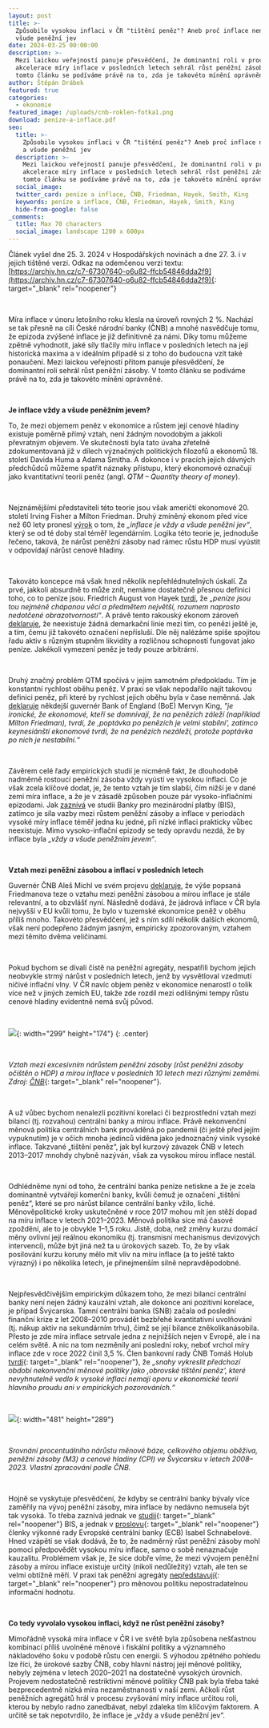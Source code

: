 ```yaml
---
layout: post
title: >-
  Způsobilo vysokou inflaci v ČR "tištění peněz"? Aneb proč inflace není vždy a
  všude peněžní jev
date: 2024-03-25 00:00:00
description: >-
  Mezi laickou veřejností panuje přesvědčení, že dominantní roli v procesu
  akcelerace míry inflace v posledních letech sehrál růst peněžní zásoby. V
  tomto článku se podíváme právě na to, zda je takovéto mínění oprávněné.
author: Štěpán Drábek
featured: true
categories:
  - ekonomie
featured_image: /uploads/cnb-roklen-fotka1.png
download: penize-a-inflace.pdf
seo:
  title: >-
    Způsobilo vysokou inflaci v ČR "tištění peněz"? Aneb proč inflace není vždy
    a všude peněžní jev
  description: >-
    Mezi laickou veřejností panuje přesvědčení, že dominantní roli v procesu
    akcelerace míry inflace v posledních letech sehrál růst peněžní zásoby. V
    tomto článku se podíváme právě na to, zda je takovéto mínění oprávněné.
  social_image:
  twitter_card: peníze a inflace, ČNB, Friedman, Hayek, Smith, King
  keywords: peníze a inflace, ČNB, Friedman, Hayek, Smith, King
  hide-from-google: false
_comments:
  title: Max 70 characters
  social_image: landscape 1200 x 600px
---
```

Článek vyšel dne 25. 3. 2024 v Hospodářských novinách a dne 27.  3. i v jejich tištěné verzi. Odkaz na odemčenou verzi textu: [https://archiv.hn.cz/c7-67307640-o6u82-ffcb54846dda2f9](https://archiv.hn.cz/c7-67307640-o6u82-ffcb54846dda2f9){: target="_blank" rel="noopener"}

&nbsp;

Míra inflace v únoru letošního roku klesla na úroveň rovných 2 %. Nachází se tak přesně na cíli České národní banky (ČNB) a mnohé nasvědčuje tomu, že epizoda zvýšené inflace je již definitivně za námi. Díky tomu můžeme zpětně vyhodnotit, jaké síly tlačily míru inflace v posledních letech na její historická maxima a v ideálním případě si z toho do budoucna vzít také ponaučení. Mezi laickou veřejností přitom panuje přesvědčení, že dominantní roli sehrál růst peněžní zásoby. V tomto článku se podíváme právě na to, zda je takovéto mínění oprávněné.

&nbsp;

**Je inflace vždy a všude peněžním jevem?**

To, že mezi objemem peněz v ekonomice a růstem její cenové hladiny existuje poměrně přímý vztah, není žádným novodobým a jakkoli převratným objevem. Ve skutečnosti byla tato úvaha zřetelně zdokumentovaná již v dílech význačných politických filozofů a ekonomů 18. století Davida Huma a Adama Smitha. A dokonce i v pracích jejich dávných předchůdců můžeme spatřit náznaky přístupu, který ekonomové označují jako kvantitativní teorii peněz (angl. *QTM – Quantity theory of money*).

&nbsp;

Nejznámějšími představiteli této teorie jsou však američtí ekonomové 20. století Irving Fisher a Milton Friedman. Druhý zmíněný ekonom před více než 60 lety pronesl [výrok](https://miltonfriedman.hoover.org/internal/media/dispatcher/271018/full) o tom, že *„inflace je vždy a všude peněžní jev“*, který se od té doby stal téměř legendárním. Logika této teorie je, jednoduše řečeno, taková, že nárůst peněžní zásoby nad rámec růstu HDP musí vyústit v odpovídají nárůst cenové hladiny.

&nbsp;

Takováto koncepce má však hned několik nepřehlédnutelných úskalí. Za prvé, jakkoli absurdně to může znít, nemáme dostatečně přesnou definici toho, co to peníze jsou. Friedrich August von Hayek [tvrdí](https://www.mises.at/static/literatur/Buch/hayek-the-fatal-conceit.pdf), že *„peníze jsou tou nejméně chápanou věcí a předmětem největší, rozumem naprosto nedotčené obrazotvornosti“*. A právě tento rakouský ekonom zároveň [deklaruje](https://libinst.cz/wp-content/uploads/2017/03/Hayek_Soukrome_penize.pdf), že neexistuje žádná demarkační linie mezi tím, co penězi ještě je, a tím, čemu již takovéto označení nepřísluší. Dle něj nalézáme spíše spojitou řadu aktiv s různým stupněm likvidity a rozličnou schopností fungovat jako peníze. Jakékoli vymezení peněz je tedy pouze arbitrární.

&nbsp;

Druhý značný problém QTM spočívá v jejím samotném předpokladu. Tím je konstantní rychlost oběhu peněz. V praxi se však nepodařilo najít takovou definici peněz, při které by rychlost jejich oběhu byla v čase neměnná. Jak [deklaruje](https://bailiping.github.io/assets/docs/Books/alchemy.pdf) někdejší guvernér Bank of England (BoE) Mervyn King, *"je ironické, že ekonomové, kteří se domnívají, že na penězích záleží (například Milton Friedman), tvrdí, že ‚poptávka po penězích je velmi stabilní‘, zatímco keynesiánští ekonomové tvrdí, že na penězích nezáleží, protože poptávka po nich je nestabilní.“*

&nbsp;

Závěrem celé řady empirických studií je nicméně fakt, že dlouhodobě nadměrně rostoucí peněžní zásoba vždy vyústí ve vysokou inflaci. Co je však zcela klíčové dodat, je, že tento vztah je tím slabší, čím nižší je v dané zemi míra inflace, a že je v zásadě způsoben pouze pár vysoko-inflačními epizodami. Jak [zaznívá](https://www.bis.org/publ/bisbull67.pdf) ve studii Banky pro mezinárodní platby (BIS), zatímco je síla vazby mezi růstem peněžní zásoby a inflace v periodách vysoké míry inflace téměř jedna ku jedné, při nízké inflaci prakticky vůbec neexistuje. Mimo vysoko-inflační epizody se tedy opravdu nezdá, že by inflace byla *„vždy a všude peněžním jevem“*.

&nbsp;

**Vztah mezi peněžní zásobou a inflací v posledních letech**

Guvernér ČNB Aleš Michl ve svém projevu [deklaruje](https://www.cnb.cz/cs/verejnost/servis-pro-media/vystoupeni-konference-seminare/prezentace-a-vystoupeni/Cesta-k-cili-III/), že výše popsaná Friedmanova teze o vztahu mezi peněžní zásobou a mírou inflace je stále relevantní, a to obzvlášť nyní. Následně dodává, že jádrová inflace v ČR byla nejvyšší v EU kvůli tomu, že bylo v tuzemské ekonomice peněž v oběhu příliš mnoho. Takovéto přesvědčení, jež s ním sdílí několik dalších ekonomů, však není podepřeno žádným jasným, empiricky zpozorovaným, vztahem mezi těmito dvěma veličinami.

&nbsp;

Pokud bychom se dívali čistě na peněžní agregáty, nespatřili bychom jejich neobvykle strmý nárůst v posledních letech, jenž by vysvětloval vzedmutí ničivé inflační vlny. V ČR navíc objem peněz v ekonomice nenarostl o tolik více než v jiných zemích EU, takže zde rozdíl mezi odlišnými tempy růstu cenové hladiny evidentně nemá svůj původ.

&nbsp;

![](/uploads/m-a-pi-svet-1.png){: width="299" height="174"}
{: .center}

&nbsp;

*Vztah mezi excesivním nárůstem peněžní zásoby (růst peněžní zásoby očištěn o HDP) a mírou inflace v posledních 10 letech mezi různými zeměmi. Zdroj:* [*ČNB*](https://www.cnb.cz/export/sites/cnb/en/public/.galleries/media_service/conferences/speeches/download/holub_20240311_eefc.pdf){: target="_blank" rel="noopener"}*.*

&nbsp;

A už vůbec bychom nenalezli pozitivní korelaci či bezprostřední vztah mezi bilancí (tj. rozvahou) centrální banky a mírou inflace. Právě nekonvenční měnová politika centrálních bank prováděná po pandemii (či ještě před jejím vypuknutím) je v očích mnoha jedinců viděna jako jednoznačný viník vysoké inflace. Takzvané „tištění peněz“, jak byl kurzový závazek ČNB v letech 2013–2017 mnohdy chybně nazýván, však za vysokou mírou inflace nestál.

&nbsp;

Odhlédněme nyní od toho, že centrální banka peníze netiskne a že je zcela dominantně vytvářejí komerční banky, kvůli čemuž je označení „tištění peněz“, které se pro nárůst bilance centrální banky vžilo, liché. Měnověpolitické kroky uskutečněné v roce 2017 mohou mít jen stěží dopad na míru inflace v letech 2021–2023. Měnová politika sice má časové zpoždění, ale to je obvykle 1–1,5 roku. Jistě, doba, než změny kurzu domácí měny ovlivní její reálnou ekonomiku (tj. transmisní mechanismus devizových intervencí), může být jiná než ta u úrokových sazeb. To, že by však posilování kurzu koruny mělo mít vliv na míru inflace (a to ještě takto výrazný) i po několika letech, je přinejmenším silně nepravděpodobné.

&nbsp;

Nejpřesvědčivějším empirickým důkazem toho, že mezi bilancí centrální banky není nejen žádný kauzální vztah, ale dokonce ani pozitivní korelace, je případ Švýcarska. Tamní centrální banka (SNB) začala od poslední finanční krize z let 2008–2010 provádět bezbřehé kvantitativní uvolňování (tj. nákup aktiv na sekundárním trhu), čímž se její bilance zněkolikanásobila. Přesto je zde míra inflace setrvale jedna z nejnižších nejen v Evropě, ale i na celém světě. A nic na tom nezměnily ani poslední roky, neboť vrchol míry inflace zde v roce 2022 činil 3,5 %. Člen bankovní rady ČNB Tomáš Holub [tvrdí](https://www.cnb.cz/export/sites/cnb/en/public/.galleries/media_service/conferences/speeches/download/holub_20240311_eefc.pdf){: target="_blank" rel="noopener"}, že *„snahy vykreslit předchozí období nekonvenční měnové politiky jako ‚obrovské tištění peněz‘, které nevyhnutelně vedlo k vysoké inflaci nemají oporu v ekonomické teorii hlavního proudu ani v empirických pozorováních.“*

&nbsp;

![](/uploads/svycarsko-penezni-zasoba-obezivo-a-bilance-snb.jpeg){: width="481" height="289"}

&nbsp;

*Srovnání procentuálního nárůstu měnové báze, celkového objemu oběživa, peněžní zásoby (M3) a cenové hladiny (CPI) ve Švýcarsku v letech 2008–2023. Vlastní zpracování podle ČNB.*

&nbsp;

Hojně se vyskytuje přesvědčení, že kdyby se centrální banky bývaly více zaměřily na vývoj peněžní zásoby, míra inflace by nedávno nemusela být tak vysoká. To třeba zaznívá jednak ve [studii](https://www.bis.org/publ/bisbull67.pdf){: target="_blank" rel="noopener"} BIS, a jednak v [proslovu](https://www.ecb.europa.eu/press/key/date/2023/html/ecb.sp230925_1~7ad8ef22e2.en.html){: target="_blank" rel="noopener"} členky výkonné rady Evropské centrální banky (ECB) Isabel Schnabelové. Hned vzápětí se však dodává, že to, že nadměrný růst peněžní zásoby mohl pomoci předpovědět vysokou míru inflace, samo o sobě nenaznačuje kauzalitu. Problémem však je, že sice dobře víme, že mezi vývojem peněžní zásoby a mírou inflace existuje určitý (nikoli nedůležitý) vztah, ale ten se velmi obtížně měří. V praxi tak peněžní agregáty [nepředstavují](https://papers.ssrn.com/sol3/papers.cfm?abstract_id=356101){: target="_blank" rel="noopener"} pro měnovou politiku nepostradatelnou informační hodnotu.

&nbsp;

**Co tedy vyvolalo vysokou inflaci, když ne růst peněžní zásoby?**

Mimořádně vysoká míra inflace v ČR i ve světě byla způsobena nešťastnou kombinací příliš uvolněné měnové i fiskální politiky a významného nákladového šoku v podobě růstu cen energií. S výhodou zpětného pohledu lze říci, že úrokové sazby ČNB, coby hlavní nástroj její měnové politiky, nebyly zejména v letech 2020–2021 na dostatečně vysokých úrovních. Projevem nedostatečně restriktivní měnové politiky ČNB pak byla třeba také bezprecedentně nízká míra nezaměstnanosti v naší zemi. Ačkoli růst peněžních agregátů hrál v procesu zvyšování míry inflace určitou roli, kterou by nebylo radno zanedbávat, nebyl zdaleka tím klíčovým faktorem. A určitě se tak nepotvrdilo, že inflace je „vždy a všude peněžní jev“.

&nbsp;

&nbsp;